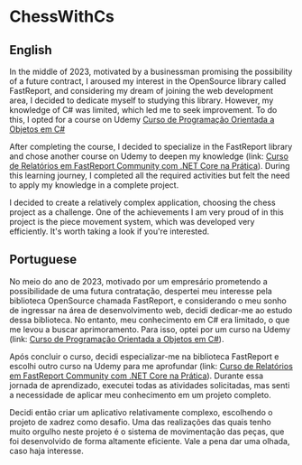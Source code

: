 # ChessWithCs
## English
In the middle of 2023, motivated by a businessman promising the possibility of a future contract, I aroused my interest in the OpenSource library called FastReport, and considering my dream of joining the web development area, I decided to dedicate myself to studying this library. However, my knowledge of C# was limited, which led me to seek improvement. To do this, I opted for a course on Udemy [Curso de Programação Orientada a Objetos em C#](https://www.udemy.com/course/programacao-orientada-a-objetos-csharp/)

After completing the course, I decided to specialize in the FastReport library and chose another course on Udemy to deepen my knowledge (link: [Curso de Relatórios em FastReport Community com .NET Core na Prática](https://www.udemy.com/course/relatorios-em-fastreport-community-com-net-core-na-pratica/)). During this learning journey, I completed all the required activities but felt the need to apply my knowledge in a complete project.

I decided to create a relatively complex application, choosing the chess project as a challenge. One of the achievements I am very proud of in this project is the piece movement system, which was developed very efficiently. It's worth taking a look if you're interested.

## Portuguese

No meio do ano de 2023, motivado por um empresário prometendo a possibilidade de uma futura contratação, despertei meu interesse pela biblioteca OpenSource chamada FastReport, e considerando o meu sonho de ingressar na área de desenvolvimento web, decidi dedicar-me ao estudo dessa biblioteca. No entanto, meu conhecimento em C# era limitado, o que me levou a buscar aprimoramento. Para isso, optei por um curso na Udemy (link: [Curso de Programação Orientada a Objetos em C#](https://www.udemy.com/course/programacao-orientada-a-objetos-csharp/)).

Após concluir o curso, decidi especializar-me na biblioteca FastReport e escolhi outro curso na Udemy para me aprofundar (link: [Curso de Relatórios em FastReport Community com .NET Core na Prática](https://www.udemy.com/course/relatorios-em-fastreport-community-com-net-core-na-pratica/)). Durante essa jornada de aprendizado, executei todas as atividades solicitadas, mas senti a necessidade de aplicar meu conhecimento em um projeto completo.

Decidi então criar um aplicativo relativamente complexo, escolhendo o projeto de xadrez como desafio. Uma das realizações das quais tenho muito orgulho neste projeto é o sistema de movimentação das peças, que foi desenvolvido de forma altamente eficiente. Vale a pena dar uma olhada, caso haja interesse.

